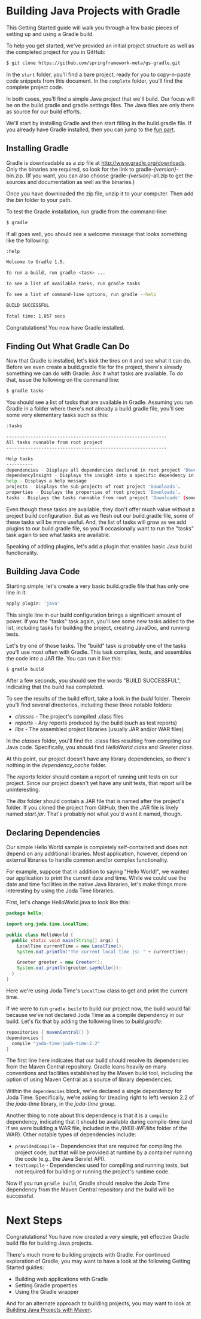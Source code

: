 Building Java Projects with Gradle
==================================
This Getting Started guide will walk you through a few basic pieces of setting up and using a Gradle build.

To help you get started, we've provided an initial project structure as well as the completed project for you in GitHub:

```sh
$ git clone https://github.com/springframework-meta/gs-gradle.git
```

In the `start` folder, you'll find a bare project, ready for you to copy-n-paste code snippets from this document. In the `complete` folder, you'll find the complete project code. 

In both cases, you'll find a simple Java project that we'll build. Our focus will be on the build.gradle and gradle.settings files. The Java files are only there as source for our build efforts.

We'll start by installing Gradle and then start filling in the build.gradle file. If you already have Gradle installed, then you can jump to the [fun part](#finding-out-what-gradle-can-do).

Installing Gradle
-----------------
Gradle is downloadable as a zip file at http://www.gradle.org/downloads. Only the binaries are required, so look for the link to gradle-_{version}_-bin.zip. (If you want, you can also choose gradle-_{version}_-all.zip to get the sources and documentation as well as the binaries.)

Once you have downloaded the zip file, unzip it to your computer. Then add the _bin_ folder to your path.

To test the Gradle installation, run gradle from the command-line:

```sh
$ gradle
```

If all goes well, you should see a welcome message that looks something like the following:

```sh
:help

Welcome to Gradle 1.5.

To run a build, run gradle <task> ...

To see a list of available tasks, run gradle tasks

To see a list of command-line options, run gradle --help

BUILD SUCCESSFUL

Total time: 1.857 secs 
```

Congratulations! You now have Gradle installed.

Finding Out What Gradle Can Do
------------------------------
Now that Gradle is installed, let's kick the tires on it and see what it can do. Before we even create a build.gradle file for the project, there's already something we can do with Gradle: Ask it what tasks are available. To do that, issue the following on the command line:

```sh
$ gradle tasks
```

You should see a list of tasks that are available in Gradle. Assuming you run Gradle in a folder where there's not already a build.gradle file, you'll see some very elementary tasks such as this:

```sh
:tasks

------------------------------------------------------------
All tasks runnable from root project
------------------------------------------------------------

Help tasks
----------
dependencies - Displays all dependencies declared in root project 'Downloads'.
dependencyInsight - Displays the insight into a specific dependency in root project 'Downloads'.
help - Displays a help message
projects - Displays the sub-projects of root project 'Downloads'.
properties - Displays the properties of root project 'Downloads'.
tasks - Displays the tasks runnable from root project 'Downloads' (some of the displayed tasks may belong to subprojects).
```

Even though these tasks are available, they don't offer much value without a project build configuration. But as we flesh out our build.gradle file, some of these tasks will be more useful. And, the list of tasks will grow as we add plugins to our build.gradle file, so  you'll occasionally want to run the "tasks" task again to see what tasks are available.

Speaking of adding plugins, let's add a plugin that enables basic Java build functionality.

Building Java Code
------------------
Starting simple, let's create a very basic build.gradle file that has only one line in it:

```groovy
apply plugin: 'java'
```

This single line in our build configuration brings a significant amount of power. If you the "tasks" task again, you'll see some new tasks added to the list, including tasks for building the project, creating JavaDoc, and running tests.

Let's try one of those tasks. The "build" task is probably one of the tasks you'll use most often with Gradle. This task compiles, tests, and assembles the code into a JAR file. You can run it like this:

```sh
$ gradle build
```

After a few seconds, you should see the words "BUILD SUCCESSFUL", indicating that the build has completed. 

To see the results of the build effort, take a look in the _build_ folder. Therein you'll find several directories, including these three notable folders:

* _classes_ - The project's compiled .class files
* _reports_ - Any reports produced by the build (such as test reports)
* _libs_ - The assembled project libraries (usually JAR and/or WAR files)

In the _classes_ folder, you'll find the .class files resulting from compiling our Java code. Specifically, you should find _HelloWorld.class_ and _Greeter.class_.

At this point, our project doesn't have any library dependencies, so there's nothing in the *dependency_cache* folder.

The _reports_ folder should contain a report of running unit tests on our project. Since our project doesn't yet have any unit tests, that report will be uninteresting.

The _libs_ folder should contain a JAR file that is named after the project's folder. If you cloned the project from GitHub, then the JAR file is likely named _start.jar_. That's probably not what you'd want it named, though.

Declaring Dependencies
----------------------
Our simple Hello World sample is completely self-contained and does not depend on any additional libraries. Most application, however, depend on external libraries to handle common and/or complex functionality.

For example, suppose that in addition to saying "Hello World!", we wanted our application to print the current date and time. While we could use the date and time facilities in the native Java libraries, let's make things more interesting by using the Joda Time libraries.

First, let's change HelloWorld.java to look like this:

```java
package hello;

import org.joda.time.LocalTime;

public class HelloWorld {
  public static void main(String[] args) {
    LocalTime currentTime = new LocalTime();
    System.out.println("The current local time is: " + currentTime);

    Greeter greeter = new Greeter();
    System.out.println(greeter.sayHello());
  }
}
```

Here we're using Joda Time's `LocalTime` class to get and print the current time. 

If we were to run `gradle build` to build our project now, the build would fail because we've not declared Joda Time as a compile dependency in our build. Let's fix that by adding the following lines to _build.gradle_:

```groovy
repositories { mavenCentral() }
dependencies {
  compile "joda-time:joda-time:2.2"
}
```

The first line here indicates that our build should resolve its dependencies from the Maven Central repository. Gradle leans heavily on many conventions and facilities established by the Maven build tool, including the option of using Maven Central as a source of library dependencies.

Within the `dependencies` block, we've declared a single dependency for Joda Time. Specifically, we're asking for (reading right to left) version 2.2 of the _joda-time_ library, in the _joda-time_ group. 

Another thing to note about this dependency is that it is a `compile` dependency, indicating that it should be available during compile-time (and if we were building a WAR file, included in the _/WEB-INF/libs_ folder of the WAR). Other notable types of dependencies include:

* `providedCompile` - Dependencies that are required for compiling the project code, but that will be provided at runtime by a container running the code (e.g., the Java Servlet API).
* `testCompile` - Dependencies used for compiling and running tests, but not required for building or running the project's runtime code.

Now if you run `gradle build`, Gradle should resolve the Joda Time dependency from the Maven Central repository and the build will be successful.

Next Steps
==========
Congratulations! You have now created a very simple, yet effective Gradle build file for building Java projects.

There's much more to building projects with Gradle. For continued exploration of Gradle, you may want to have a look at the following Getting Started guides:

* Building web applications with Gradle
* Setting Gradle properties
* Using the Gradle wrapper

And for an alternate approach to building projects, you may want to look at [Building Java Projects with Maven](https://github.com/springframework-meta/gs-maven/blob/master/README.md).
